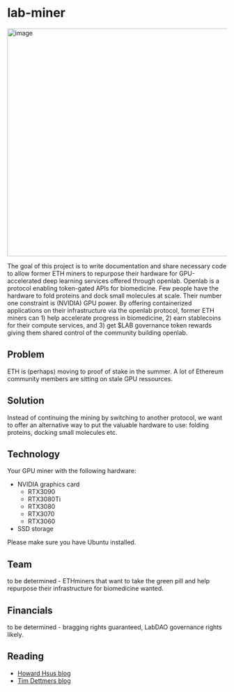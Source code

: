 # lab-miner
<img width="523" alt="image" src="https://user-images.githubusercontent.com/18559148/157872641-a721919e-14b1-467a-a669-23fbc325148b.png">

The goal of this project is to write documentation and share necessary code to allow former ETH miners to repurpose their hardware for GPU-accelerated deep learning services offered through openlab. Openlab is a protocol enabling token-gated APIs for biomedicine. Few people have the hardware to fold proteins and dock small molecules at scale. Their number one constraint is (NVIDIA) GPU power. By offering containerized applications on their infrastructure via the openlab protocol, former ETH miners can 1) help accelerate progress in biomedicine, 2) earn stablecoins for their compute services, and 3) get $LAB governance token rewards giving them shared control of the community building openlab.

## Problem 
ETH is (perhaps) moving to proof of stake in the summer. A lot of Ethereum community members are sitting on stale GPU ressources. 

## Solution
Instead of continuing the mining by switching to another protocol, we want to offer an alternative way to put the valuable hardware to use: folding proteins, docking small molecules etc. 

## Technology
Your GPU miner with the following hardware: 
* NVIDIA graphics card
  * RTX3090
  * RTX3080Ti
  * RTX3080
  * RTX3070
  * RTX3060
* SSD storage

Please make sure you have Ubuntu installed.

## Team 
to be determined - ETHminers that want to take the green pill and help repurpose their infrastructure for biomedicine wanted. 

## Financials 
to be determined - bragging rights guaranteed, LabDAO governance rights likely.

## Reading
* [Howard Hsus blog](https://howardhsu.github.io/article/hw/)
* [Tim Dettmers blog](https://timdettmers.com/)


